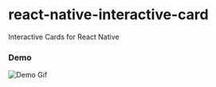 # react-native-interactive-card
Interactive Cards for React Native

### Demo
![Demo Gif](https://thumbs.gfycat.com/PinkCourteousHerculesbeetle-size_restricted.gif)
